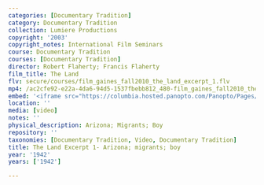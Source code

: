 ```yaml
---
categories: [Documentary Tradition]
category: Documentary Tradition
collection: Lumiere Productions
copyright: '2003'
copyright_notes: International Film Seminars
course: Documentary Tradition
courses: [Documentary Tradition]
director: Robert Flaherty; Francis Flaherty
film_title: The Land
flv: secure/courses/film_gaines_fall2010_the_land_excerpt_1.flv
mp4: /ac2cfe92-e22a-4da6-94d5-1537fbebb812_480-film_gaines_fall2010_the_land_excerpt_1.mp4
embed: '<iframe src="https://columbia.hosted.panopto.com/Panopto/Pages/Embed.aspx?id=83b558bc-db3e-4edb-8fd4-a95f0103965b&v=1" width="720" height="405" style="padding: 0px; border: 1px solid #464646;" frameborder="0" allowfullscreen allow="autoplay"></iframe>'
location: ''
media: [video]
notes: ''
physical_description: Arizona; Migrants; Boy
repository: ''
taxonomies: [Documentary Tradition, Video, Documentary Tradition]
title: The Land Excerpt 1- Arizona; migrants; boy
year: '1942'
years: ['1942']

---
```

